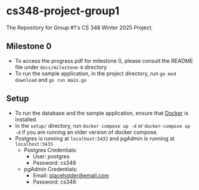 # cs348-project-group1

The Repository for Group #1's CS 348 Winter 2025 Project. 

## Milestone 0

- To access the progress pdf for milestone 0, please consult the README file under `docs/milestone-0` directory
- To run the sample application, in the project directory, run `go mod download` and `go run main.go`

## Setup

- To run the database and the sample application, ensure that [Docker](https://www.docker.com/get-started/) is installed.
- In the `setup/` directory, run `docker compose up -d` or `docker-compose up -d` if you are running an older version of docker compose.
- Postgres is running at `localhost:5432` and pgAdmin is running at `localhost:5433`
  - Postgres Credentials:
    - User: postgres
    - Password: cs348
  - pgAdmin Credentials:
    - Email: placeholder@email.com
    - Password: cs348
